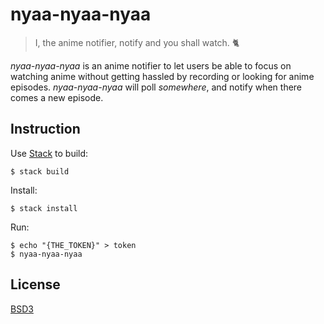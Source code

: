 # nyaa-nyaa-nyaa

> I, the anime notifier, notify and you shall watch. :cat2:

*nyaa-nyaa-nyaa* is an anime notifier to let users be able to focus on
watching anime without getting hassled by recording or looking for
anime episodes. *nyaa-nyaa-nyaa* will poll *somewhere*, and notify
when there comes a new episode.

## Instruction

Use [Stack](https://haskellstack.org) to build:

```
$ stack build
```

Install:

```
$ stack install
```

Run:

```
$ echo "{THE_TOKEN}" > token
$ nyaa-nyaa-nyaa
```

## License

[BSD3](LICENSE)
